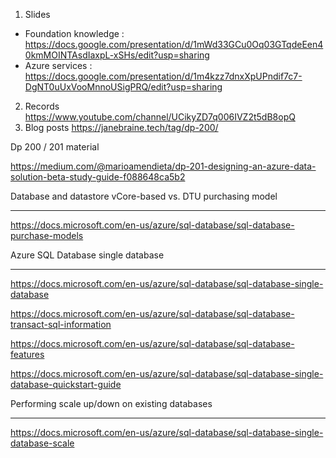 
1. Slides 
- Foundation knowledge : https://docs.google.com/presentation/d/1mWd33GCu0Oq03GTqdeEen40kmMOINTAsdIaxpL-xSHs/edit?usp=sharing
- Azure services : https://docs.google.com/presentation/d/1m4kzz7dnxXpUPndif7c7-DgNT0uUxVooMnnoUSigPRQ/edit?usp=sharing
2. Records https://www.youtube.com/channel/UCikyZD7q006IVZ2t5dB8opQ
3. Blog posts https://janebraine.tech/tag/dp-200/



Dp 200 / 201 material 

https://medium.com/@marioamendieta/dp-201-designing-an-azure-data-solution-beta-study-guide-f088648ca5b2

Database and datastore
vCore-based vs. DTU purchasing model

------------------------------------

https://docs.microsoft.com/en-us/azure/sql-database/sql-database-purchase-models

 

Azure SQL Database single database

------------------------------------------------

https://docs.microsoft.com/en-us/azure/sql-database/sql-database-single-database

https://docs.microsoft.com/en-us/azure/sql-database/sql-database-transact-sql-information

https://docs.microsoft.com/en-us/azure/sql-database/sql-database-features

https://docs.microsoft.com/en-us/azure/sql-database/sql-database-single-database-quickstart-guide

 

Performing scale up/down on existing databases

----------------------------------------------

https://docs.microsoft.com/en-us/azure/sql-database/sql-database-single-database-scale
